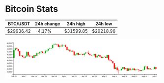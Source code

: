 # Bitcoin Stats

BTC/USDT|24h change|24h high|24h low|
|---|---|---|---|
|$29936.42|-4.17%|$31599.85|$29218.96|

<img src="./chart.svg">
